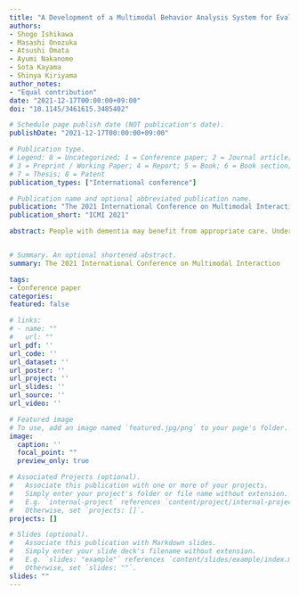 ```yaml
---
title: "A Development of a Multimodal Behavior Analysis System for Evaluating Dementia Care Interaction"
authors:
- Shogo Ishikawa
- Masashi Onozuka
- Atsushi Omata
- Ayumi Nakanome
- Sota Kayama
- Shinya Kiriyama
author_notes:
- "Equal contribution"
date: "2021-12-17T00:00:00+09:00"
doi: "10.1145/3461615.3485402"

# Schedule page publish date (NOT publication's date).
publishDate: "2021-12-17T00:00:00+09:00"

# Publication type.
# Legend: 0 = Uncategorized; 1 = Conference paper; 2 = Journal article;
# 3 = Preprint / Working Paper; 4 = Report; 5 = Book; 6 = Book section;
# 7 = Thesis; 8 = Patent
publication_types: ["International conference"]

# Publication name and optional abbreviated publication name.
publication: "The 2021 International Conference on Multimodal Interaction"
publication_short: "ICMI 2021"

abstract: People with dementia may benefit from appropriate care. Understanding care interactions provide meaningful insight into social communication skills. The purpose of this paper is to construct an annotation scheme to represent expert knowledge and to verify whether it leads to the evaluation of care interactions. Focusing on the dementia care method by Humanitude, we have designed an annotation scheme and annotation structure. A multimodal behavior analysis system has been developed to analyze care interaction between caregivers and people with dementia. The point of our system is that it can generate a deep interpretation of care without experts. The video data which we have collected at a hospital have been analyzed, the features of skills and care interactions were extracted. These results are a part of the findings of empirical analysis of building human relationships.


# Summary. An optional shortened abstract.
summary: The 2021 International Conference on Multimodal Interaction

tags:
- Conference paper
categories: 
featured: false

# links:
# - name: ""
#   url: ""
url_pdf: ''
url_code: ''
url_dataset: ''
url_poster: ''
url_project: ''
url_slides: ''
url_source: ''
url_video: ''

# Featured image
# To use, add an image named `featured.jpg/png` to your page's folder. 
image:
  caption: ''
  focal_point: ""
  preview_only: true

# Associated Projects (optional).
#   Associate this publication with one or more of your projects.
#   Simply enter your project's folder or file name without extension.
#   E.g. `internal-project` references `content/project/internal-project/index.md`.
#   Otherwise, set `projects: []`.
projects: []

# Slides (optional).
#   Associate this publication with Markdown slides.
#   Simply enter your slide deck's filename without extension.
#   E.g. `slides: "example"` references `content/slides/example/index.md`.
#   Otherwise, set `slides: ""`.
slides: ""
---
```

